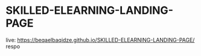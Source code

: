 # SKILLED-ELEARNING-LANDING-PAGE

live: https://beqaelbaqidze.github.io/SKILLED-ELEARNING-LANDING-PAGE/
respo
